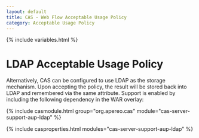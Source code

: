 ```yaml
---
layout: default
title: CAS - Web Flow Acceptable Usage Policy
category: Acceptable Usage Policy
---
```


{% include variables.html %}

# LDAP Acceptable Usage Policy

Alternatively, CAS can be configured to use LDAP as the storage mechanism. Upon
accepting the policy, the result will be stored back into LDAP and remembered
via the same attribute. Support is enabled by including the following dependency in the WAR overlay:

{% include casmodule.html group="org.apereo.cas" module="cas-server-support-aup-ldap" %}

{% include casproperties.html modules="cas-server-support-aup-ldap" %}
